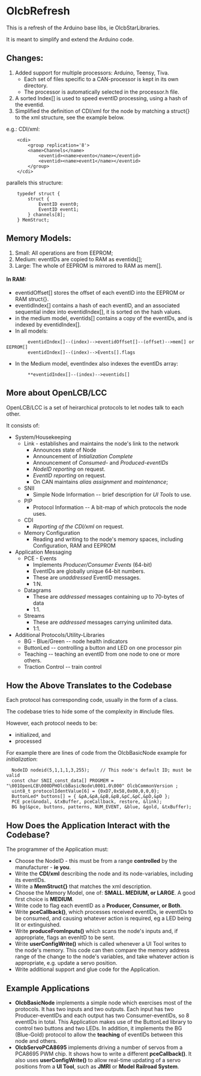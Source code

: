 # OlcbRefresh
This is a refresh of the Arduino base libs, ie OlcbStarLibraries.  

It is meant to simplify and extend the Arduino code.

## Changes: 
1. Added support for multiple processors: Arduino, Teensy, Tiva. 
   - Each set of files specific to a CAN-processor is kept in its own directory.   
   - The processor is automatically selected in the processor.h file. 
2. A sorted Index[] is used to speed eventID processing, using a hash of the eventid.  
3. Simplified the definition of CDI/xml for the node by matching a struct{} to the xml structure, see the example below.   

e.g.: CDI/xml:
```
    <cdi>
        <group replication='8'>
        <name>Channels</name>
            <eventid><name>evento</name></eventid>
            <eventid><name>event1</name></eventid>
        </group>
    </cdi>
```
parallels this structure:    
```
    typedef struct {
        struct {
            EventID event0;
            EventID event1;
        } channels[8];
    } MemStruct;
```

## Memory Models:
1. Small: All operations are from EEPROM;
2. Medium: eventIDs are copied to RAM as eventids[];
3. Large:  The whole of EEPROM is mirrored to RAM as mem[].
#### In RAM:
- eventidOffset[] stores the offset of each eventID into the EEPROM or RAM struct{}.
- eventidIndex[] contains a hash of each eventID, and an associated sequential index into eventidIndex[], it is sorted on the hash values.  
- in the medium model, eventids[] contains a copy of the eventIDs, and is indexed by eventidIndex[].
- In all models: 
```
        eventidIndex[]--(index)-->eventidOffset[]--(offset)-->mem[] or EEPROM[]
        eventidIndex[]--(index)-->Events[].flags
```
- In the Medium model, eventIndex also indexes the eventIDs array:
```
        **eventidIndex[]--(index)-->eventids[]
```

## More about OpenLCB/LCC

OpenLCB/LCC is a set of heirarchical protocols to let nodes talk to each other.  

It consists of: 
 - System/Housekeeping
   - Link - establishes and maintains the node's link to the network
     - Announces state of Node
     - Announcement of *Intialization Complete*
     - Announcement of *Consumed-* and *Produced-eventIDs*
     - *NodeID reporting* on request.
     - *EventID reporting* on request.
     - On CAN maintains *alias assignment* and *maintenance*;
   - SNII
     - Simple Node Information -- brief description for *UI Tools* to use.
   - PIP
     - Protocol Information -- A bit-map of which protocols the node uses.  
   - CDI
     - *Reporting of the CDI/xml* on request.
   - Memory Configuration
     - Reading and writing to the node's memory spaces, including Configuration, RAM and EEPROM
 - Application Messaging
   - PCE - Events
     - Implements *Producer/Consumer Events* (64-bit)
     - EventIDs are globally unique 64-bit numbers.
     - These are *unaddressed* EventID messages.
     - 1:N.
   - Datagrams
     - These are *addressed* messages containing up to 70-bytes of data
     - 1:1.
   - Streams
     - These are *addressed* messages carrying unlimited data.
     - 1:1.
 - Additional Protocols/Utility-Libraries
   - BG - Blue/Green -- node health indicators
   - ButtonLed -- controlling a button and LED on one processor pin
   - Teaching -- teaching an eventID from one node to one or more others.  
   - Traction Control -- train control

## How the Above Translates to the Codebase
Each protocol has corresponding code, usually in the form of a class.  

The codebase tries to hide some of the complexity in #include files.  

However, each protocol needs to be: 
 - initialized, and
 - processed
    
For example there are lines of code from the OlcbBasicNode example for *initialization*: 
```
  NodeID nodeid(5,1,1,1,3,255);    // This node's default ID; must be valid 
  const char SNII_const_data[] PROGMEM = "\001OpenLCB\000DPHOlcbBasicNode\0001.0\000" OlcbCommonVersion ; 
  uint8_t protocolIdentValue[6] = {0xD7,0x58,0x00,0,0,0};
  ButtonLed* buttons[] = { &pA,&pA,&pB,&pB,&pC,&pC,&pD,&pD };
  PCE pce(&nodal, &txBuffer, pceCallback, restore, &link);
  BG bg(&pce, buttons, patterns, NUM_EVENT, &blue, &gold, &txBuffer);
```

## How Does the Application Interact with the Codebase?
The programmer of the Application must: 
 - Choose the NodeID - this must be from a range **controlled** by the manufacturer - **ie you**.  
 - Write the **CDI/xml** describing the node and its node-variables, including its eventIDs. 
 - Write a **MemStruct{}** that matches the xml description.  
 - Choose the Memory Model, one of: **SMALL. MEDIUM, or LARGE**.  A good first choice is **MEDIUM**.  
 - Write code to flag each eventID as a **Producer, Consumer, or Both**.  
 - Write **pceCallback()**, which processes received eventIDs, ie eventIDs to be consumed, and causing whatever action is required, eg a LED being lit or extinguished.  
 - Write **produceFromInputs()** which scans the node's inputs and, if appropriate, flags an evenItD to be sent.  
 - Write **userConfigWrite()** which is called whenever a UI Tool writes to the node's memory.  This code can then compare the memory address range of the change to the node's variables, and take whatever action is appropriate, e.g. update a servo position.
 - Write additional support and glue code for the Application.  

## Example Applications
 - **OlcbBasicNode** implements a simple node which exercises most of the protocols.  It has two inputs and two outputs.  Each input has two Producer-eventIDs and each output has two Consumer-eventIDs, so 8 eventIDs in total.  This Application makes use of the ButtonLed library to control two buttons and two LEDs.  In addition, it implements the BG (Blue-Gold) protocol to allow the **teaching** of eventIDs between this node and others.  
- **OlcbServoPCA8695** implements driving a number of servos from a PCA8695 PWM chip.  It shows how to write a different **pceCallback()**.  It also uses **userConfigWrite()** to allow real-time updating of a servo positions from a **UI Tool**, such as **JMRI** or **Model Railroad System**.  
